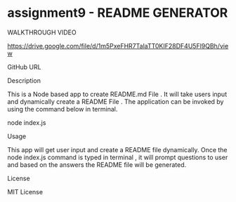 # assignment9 - README GENERATOR


WALKTHROUGH VIDEO

https://drive.google.com/file/d/1m5PxeFHR7TalaTT0KIF28DF4U5Fl9QBh/view

GitHub URL



Description

This is a Node based app to create README.md File .
It will take users input and dynamically create a README File . The application can be invoked by using the command below in terminal. 

node index.js

Usage

This app will get user input and create a README file dynamically. Once the node index.js command is typed in terminal , it will prompt questions to user and based on the answers the README file will be generated. 


License

MIT License
